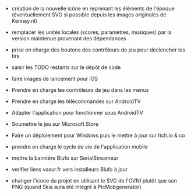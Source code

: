 * création de la nouvelle icône en reprenant les éléments de l'époque (éventuellement SVG si possible depuis les images originales de Kenney.nl)
* remplacer les unités locales (scores, paramètres, musiques) par la version maintenue provenant des dépendances
* prise en charge des boutons des contrôleurs de jeu pour déclencher les tirs

* saisir les TODO restants sur le dépôt de code


* faire images de lancement pour iOS


* Prendre en charge les contrôleurs de jeu dans les menus
* Prendre en charge les télécommandes sur AndroidTV
* Adapter l'application pour fonctionner sous AndroidTV
* Soumettre le jeu sur Microsoft Store
* Faire un déploiement pour Windows puis le mettre à jour sur Itch.io & co
* prendre en charge le cycle de vie de l'application mobile


* mettre la bannière Blufo sur SerialStreameur
* verifier liens vasur.fr vers installeurs Blufo à jour


* changer l'icone du projet en utilisant le SVG de l'OVNI plutôt que son PNG (quand Skia aura été intégré à PicMobgenerator)
